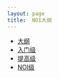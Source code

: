 ```yaml
---
layout: page
title:  NOI大纲
---
```


* [大纲](noi/da-gang)
* [入门级](noi/junior-level)
* [提高级](noi/senior-level)
* [NOI级](noi/noi-level)
